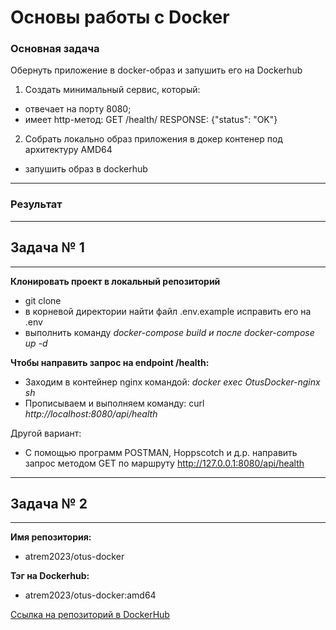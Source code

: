 # Основы работы с Docker

### Основная задача
Обернуть приложение в docker-образ и запушить его на Dockerhub
1. Создать минимальный сервис, который:
 - отвечает на порту 8080;
 - имеет http-метод: GET /health/ RESPONSE: {"status": "OK"}

2. Cобрать локально образ приложения в докер контенер под архитектуру AMD64
 - запушить образ в dockerhub


------------

### Результат

------------
## Задача № 1
------------

**Клонировать проект в локальный репозиторий**
 - git clone
 - в корневой директории найти файл .env.example исправить его на .env
 - выполнить команду *docker-compose build и после docker-compose up -d*

**Чтобы направить запрос на endpoint /health:**

- Заходим в контейнер nginx командой: *docker exec OtusDocker-nginx sh*
- Прописываем и выполняем команду: curl *http://localhost:8080/api/health*

Другой вариант:
- С помощью программ POSTMAN, Hoppscotch и д.р. направить запрос методом GET по маршруту http://127.0.0.1:8080/api/health

------------
## Задача № 2
------------

**Имя репозитория:**
 - atrem2023/otus-docker


**Тэг на Dockerhub:**
 - atrem2023/otus-docker:amd64

[Ссылка на репозиторий в DockerHub](https://hub.docker.com/repository/docker/atrem2023/otus-docker/tags/amd64/sha256:e12911a9ade123c6a2cc034bc438477c4fd7ea904ec4a064f206717018f5a75f)
